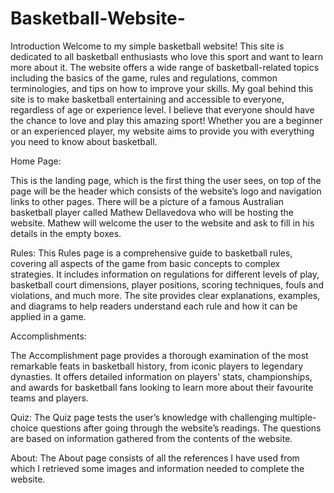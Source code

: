 # Basketball-Website-

Introduction
Welcome to my simple basketball website! This site is dedicated to all basketball enthusiasts who love this sport and want to learn more about it. The website offers a wide range of basketball-related topics including the basics of the game, rules and regulations, common terminologies, and tips on how to improve your skills. My goal behind this site is to make basketball entertaining and accessible to everyone, regardless of age or experience level. I believe that everyone should have the chance to love and play this amazing sport! Whether you are a beginner or an experienced player, my website aims to provide you with everything you need to know about basketball.

 

Home Page:

This is the landing page, which is the first thing the user sees, on top of the page will be the header which consists of the website’s logo and navigation links to other pages. There will be a picture of a famous Australian basketball player called Mathew Dellavedova who will be hosting the website. Mathew will welcome the user to the website and ask to fill in his details in the empty boxes.

 

Rules:
This Rules page is a comprehensive guide to basketball rules, covering all aspects of the game from basic concepts to complex strategies. It includes information on regulations for different levels of play, basketball court dimensions, player positions, scoring techniques, fouls and violations, and much more. The site provides clear explanations, examples, and diagrams to help readers understand each rule and how it can be applied in a game.
 

Accomplishments:

The Accomplishment page provides a thorough examination of the most remarkable feats in basketball history, from iconic players to legendary dynasties. It offers detailed information on players' stats, championships, and awards for basketball fans looking to learn more about their favourite teams and players.

  

Quiz:
The Quiz page tests the user’s knowledge with challenging multiple-choice questions after going through the website’s readings. The questions are based on information gathered from the contents of the website. 
 
About:
The About page consists of all the references I have used from which I retrieved some images and information needed to complete the website.
